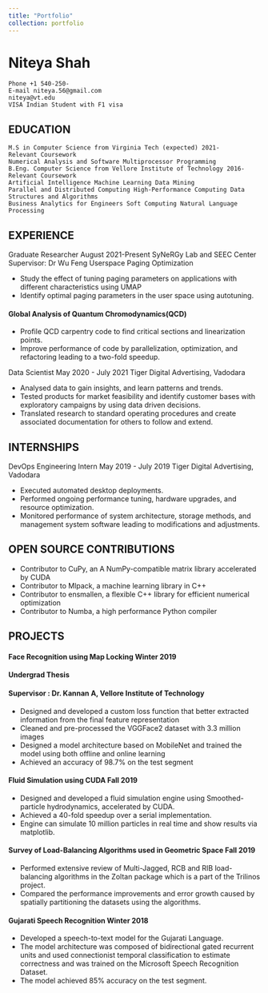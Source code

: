 ```yaml
---
title: "Portfolio"
collection: portfolio
---
```


# Niteya Shah

```
Phone +1 540-250-
E-mail niteya.56@gmail.com
niteya@vt.edu
VISA Indian Student with F1 visa
```
## EDUCATION

```
M.S in Computer Science from Virginia Tech (expected) 2021-
Relevant Coursework
Numerical Analysis and Software Multiprocessor Programming
B.Eng. Computer Science from Vellore Institute of Technology 2016-
Relevant Coursework
Artificial Intelligence Machine Learning Data Mining
Parallel and Distributed Computing High-Performance Computing Data Structures and Algorithms
Business Analytics for Engineers Soft Computing Natural Language Processing
```
## EXPERIENCE

Graduate Researcher August 2021-Present
SyNeRGy Lab and SEEC Center
Supervisor: Dr Wu Feng
Userspace Paging Optimization

- Study the effect of tuning paging parameters on applications with different characteristics using UMAP
- Identify optimal paging parameters in the user space using autotuning.


#### Global Analysis of Quantum Chromodynamics(QCD)

- Profile QCD carpentry code to find critical sections and linearization points.
- Improve performance of code by parallelization, optimization, and refactoring leading to a two-fold speedup.

Data Scientist May 2020 - July 2021
Tiger Digital Advertising, Vadodara

- Analysed data to gain insights, and learn patterns and trends.
- Tested products for market feasibility and identify customer bases with exploratory campaigns by using data
driven decisions.
- Translated research to standard operating procedures and create associated documentation for others to follow
and extend.

## INTERNSHIPS

DevOps Engineering Intern May 2019 - July 2019
Tiger Digital Advertising, Vadodara

- Executed automated desktop deployments.
- Performed ongoing performance tuning, hardware upgrades, and resource optimization.
- Monitored performance of system architecture, storage methods, and management system software leading to
modifications and adjustments.


## OPEN SOURCE CONTRIBUTIONS

- Contributor to CuPy, an A NumPy-compatible matrix library accelerated by CUDA
- Contributor to Mlpack, a machine learning library in C++
- Contributor to ensmallen, a flexible C++ library for efficient numerical optimization
- Contributor to Numba, a high performance Python compiler

## PROJECTS

#### Face Recognition using Map Locking Winter 2019
#### Undergrad Thesis
#### Supervisor : Dr. Kannan A, Vellore Institute of Technology

- Designed and developed a custom loss function that better extracted information from the final feature
representation
- Cleaned and pre-processed the VGGFace2 dataset with 3.3 million images
- Designed a model architecture based on MobileNet and trained the model using both offline and online learning
- Achieved an accuracy of 98.7% on the test segment


#### Fluid Simulation using CUDA Fall 2019

- Designed and developed a fluid simulation engine using Smoothed-particle hydrodynamics, accelerated by
CUDA.
- Achieved a 40-fold speedup over a serial implementation.
- Engine can simulate 10 million particles in real time and show results via matplotlib.

#### Survey of Load-Balancing Algorithms used in Geometric Space Fall 2019

- Performed extensive review of Multi-Jagged, RCB and RIB load-balancing algorithms in the Zoltan package
which is a part of the Trilinos project.
- Compared the performance improvements and error growth caused by spatially partitioning the datasets using
the algorithms.


#### Gujarati Speech Recognition Winter 2018

- Developed a speech-to-text model for the Gujarati Language.
- The model architecture was composed of bidirectional gated recurrent units and used connectionist temporal
classification to estimate correctness and was trained on the Microsoft Speech Recognition Dataset.
- The model achieved 85% accuracy on the test segment.
